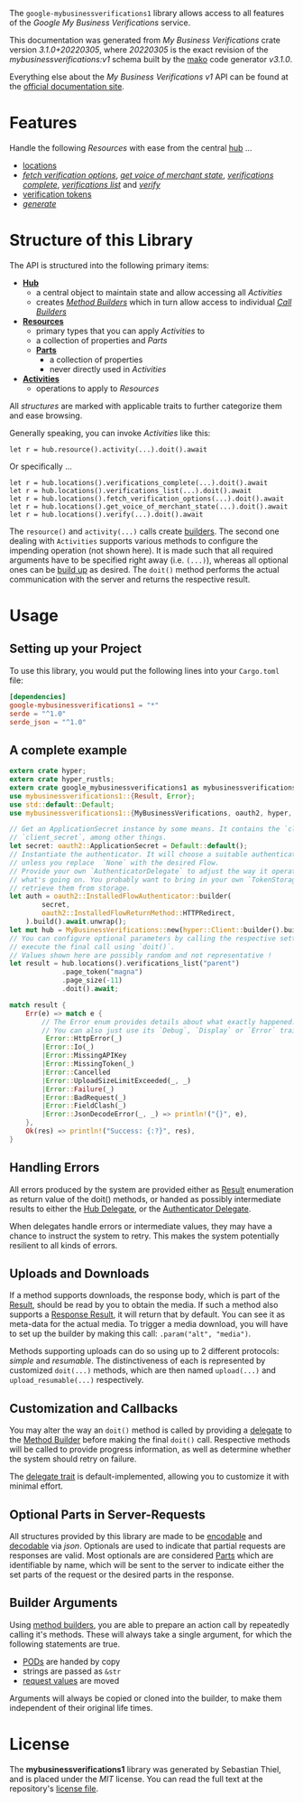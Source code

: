 <!---
DO NOT EDIT !
This file was generated automatically from 'src/mako/api/README.md.mako'
DO NOT EDIT !
-->
The `google-mybusinessverifications1` library allows access to all features of the *Google My Business Verifications* service.

This documentation was generated from *My Business Verifications* crate version *3.1.0+20220305*, where *20220305* is the exact revision of the *mybusinessverifications:v1* schema built by the [mako](http://www.makotemplates.org/) code generator *v3.1.0*.

Everything else about the *My Business Verifications* *v1* API can be found at the
[official documentation site](https://developers.google.com/my-business/).
# Features

Handle the following *Resources* with ease from the central [hub](https://docs.rs/google-mybusinessverifications1/3.1.0+20220305/google_mybusinessverifications1/MyBusinessVerifications) ... 

* [locations](https://docs.rs/google-mybusinessverifications1/3.1.0+20220305/google_mybusinessverifications1/api::Location)
 * [*fetch verification options*](https://docs.rs/google-mybusinessverifications1/3.1.0+20220305/google_mybusinessverifications1/api::LocationFetchVerificationOptionCall), [*get voice of merchant state*](https://docs.rs/google-mybusinessverifications1/3.1.0+20220305/google_mybusinessverifications1/api::LocationGetVoiceOfMerchantStateCall), [*verifications complete*](https://docs.rs/google-mybusinessverifications1/3.1.0+20220305/google_mybusinessverifications1/api::LocationVerificationCompleteCall), [*verifications list*](https://docs.rs/google-mybusinessverifications1/3.1.0+20220305/google_mybusinessverifications1/api::LocationVerificationListCall) and [*verify*](https://docs.rs/google-mybusinessverifications1/3.1.0+20220305/google_mybusinessverifications1/api::LocationVerifyCall)
* [verification tokens](https://docs.rs/google-mybusinessverifications1/3.1.0+20220305/google_mybusinessverifications1/api::VerificationToken)
 * [*generate*](https://docs.rs/google-mybusinessverifications1/3.1.0+20220305/google_mybusinessverifications1/api::VerificationTokenGenerateCall)




# Structure of this Library

The API is structured into the following primary items:

* **[Hub](https://docs.rs/google-mybusinessverifications1/3.1.0+20220305/google_mybusinessverifications1/MyBusinessVerifications)**
    * a central object to maintain state and allow accessing all *Activities*
    * creates [*Method Builders*](https://docs.rs/google-mybusinessverifications1/3.1.0+20220305/google_mybusinessverifications1/client::MethodsBuilder) which in turn
      allow access to individual [*Call Builders*](https://docs.rs/google-mybusinessverifications1/3.1.0+20220305/google_mybusinessverifications1/client::CallBuilder)
* **[Resources](https://docs.rs/google-mybusinessverifications1/3.1.0+20220305/google_mybusinessverifications1/client::Resource)**
    * primary types that you can apply *Activities* to
    * a collection of properties and *Parts*
    * **[Parts](https://docs.rs/google-mybusinessverifications1/3.1.0+20220305/google_mybusinessverifications1/client::Part)**
        * a collection of properties
        * never directly used in *Activities*
* **[Activities](https://docs.rs/google-mybusinessverifications1/3.1.0+20220305/google_mybusinessverifications1/client::CallBuilder)**
    * operations to apply to *Resources*

All *structures* are marked with applicable traits to further categorize them and ease browsing.

Generally speaking, you can invoke *Activities* like this:

```Rust,ignore
let r = hub.resource().activity(...).doit().await
```

Or specifically ...

```ignore
let r = hub.locations().verifications_complete(...).doit().await
let r = hub.locations().verifications_list(...).doit().await
let r = hub.locations().fetch_verification_options(...).doit().await
let r = hub.locations().get_voice_of_merchant_state(...).doit().await
let r = hub.locations().verify(...).doit().await
```

The `resource()` and `activity(...)` calls create [builders][builder-pattern]. The second one dealing with `Activities` 
supports various methods to configure the impending operation (not shown here). It is made such that all required arguments have to be 
specified right away (i.e. `(...)`), whereas all optional ones can be [build up][builder-pattern] as desired.
The `doit()` method performs the actual communication with the server and returns the respective result.

# Usage

## Setting up your Project

To use this library, you would put the following lines into your `Cargo.toml` file:

```toml
[dependencies]
google-mybusinessverifications1 = "*"
serde = "^1.0"
serde_json = "^1.0"
```

## A complete example

```Rust
extern crate hyper;
extern crate hyper_rustls;
extern crate google_mybusinessverifications1 as mybusinessverifications1;
use mybusinessverifications1::{Result, Error};
use std::default::Default;
use mybusinessverifications1::{MyBusinessVerifications, oauth2, hyper, hyper_rustls};

// Get an ApplicationSecret instance by some means. It contains the `client_id` and 
// `client_secret`, among other things.
let secret: oauth2::ApplicationSecret = Default::default();
// Instantiate the authenticator. It will choose a suitable authentication flow for you, 
// unless you replace  `None` with the desired Flow.
// Provide your own `AuthenticatorDelegate` to adjust the way it operates and get feedback about 
// what's going on. You probably want to bring in your own `TokenStorage` to persist tokens and
// retrieve them from storage.
let auth = oauth2::InstalledFlowAuthenticator::builder(
        secret,
        oauth2::InstalledFlowReturnMethod::HTTPRedirect,
    ).build().await.unwrap();
let mut hub = MyBusinessVerifications::new(hyper::Client::builder().build(hyper_rustls::HttpsConnector::with_native_roots().https_or_http().enable_http1().enable_http2().build()), auth);
// You can configure optional parameters by calling the respective setters at will, and
// execute the final call using `doit()`.
// Values shown here are possibly random and not representative !
let result = hub.locations().verifications_list("parent")
             .page_token("magna")
             .page_size(-11)
             .doit().await;

match result {
    Err(e) => match e {
        // The Error enum provides details about what exactly happened.
        // You can also just use its `Debug`, `Display` or `Error` traits
         Error::HttpError(_)
        |Error::Io(_)
        |Error::MissingAPIKey
        |Error::MissingToken(_)
        |Error::Cancelled
        |Error::UploadSizeLimitExceeded(_, _)
        |Error::Failure(_)
        |Error::BadRequest(_)
        |Error::FieldClash(_)
        |Error::JsonDecodeError(_, _) => println!("{}", e),
    },
    Ok(res) => println!("Success: {:?}", res),
}

```
## Handling Errors

All errors produced by the system are provided either as [Result](https://docs.rs/google-mybusinessverifications1/3.1.0+20220305/google_mybusinessverifications1/client::Result) enumeration as return value of
the doit() methods, or handed as possibly intermediate results to either the 
[Hub Delegate](https://docs.rs/google-mybusinessverifications1/3.1.0+20220305/google_mybusinessverifications1/client::Delegate), or the [Authenticator Delegate](https://docs.rs/yup-oauth2/*/yup_oauth2/trait.AuthenticatorDelegate.html).

When delegates handle errors or intermediate values, they may have a chance to instruct the system to retry. This 
makes the system potentially resilient to all kinds of errors.

## Uploads and Downloads
If a method supports downloads, the response body, which is part of the [Result](https://docs.rs/google-mybusinessverifications1/3.1.0+20220305/google_mybusinessverifications1/client::Result), should be
read by you to obtain the media.
If such a method also supports a [Response Result](https://docs.rs/google-mybusinessverifications1/3.1.0+20220305/google_mybusinessverifications1/client::ResponseResult), it will return that by default.
You can see it as meta-data for the actual media. To trigger a media download, you will have to set up the builder by making
this call: `.param("alt", "media")`.

Methods supporting uploads can do so using up to 2 different protocols: 
*simple* and *resumable*. The distinctiveness of each is represented by customized 
`doit(...)` methods, which are then named `upload(...)` and `upload_resumable(...)` respectively.

## Customization and Callbacks

You may alter the way an `doit()` method is called by providing a [delegate](https://docs.rs/google-mybusinessverifications1/3.1.0+20220305/google_mybusinessverifications1/client::Delegate) to the 
[Method Builder](https://docs.rs/google-mybusinessverifications1/3.1.0+20220305/google_mybusinessverifications1/client::CallBuilder) before making the final `doit()` call. 
Respective methods will be called to provide progress information, as well as determine whether the system should 
retry on failure.

The [delegate trait](https://docs.rs/google-mybusinessverifications1/3.1.0+20220305/google_mybusinessverifications1/client::Delegate) is default-implemented, allowing you to customize it with minimal effort.

## Optional Parts in Server-Requests

All structures provided by this library are made to be [encodable](https://docs.rs/google-mybusinessverifications1/3.1.0+20220305/google_mybusinessverifications1/client::RequestValue) and 
[decodable](https://docs.rs/google-mybusinessverifications1/3.1.0+20220305/google_mybusinessverifications1/client::ResponseResult) via *json*. Optionals are used to indicate that partial requests are responses 
are valid.
Most optionals are are considered [Parts](https://docs.rs/google-mybusinessverifications1/3.1.0+20220305/google_mybusinessverifications1/client::Part) which are identifiable by name, which will be sent to 
the server to indicate either the set parts of the request or the desired parts in the response.

## Builder Arguments

Using [method builders](https://docs.rs/google-mybusinessverifications1/3.1.0+20220305/google_mybusinessverifications1/client::CallBuilder), you are able to prepare an action call by repeatedly calling it's methods.
These will always take a single argument, for which the following statements are true.

* [PODs][wiki-pod] are handed by copy
* strings are passed as `&str`
* [request values](https://docs.rs/google-mybusinessverifications1/3.1.0+20220305/google_mybusinessverifications1/client::RequestValue) are moved

Arguments will always be copied or cloned into the builder, to make them independent of their original life times.

[wiki-pod]: http://en.wikipedia.org/wiki/Plain_old_data_structure
[builder-pattern]: http://en.wikipedia.org/wiki/Builder_pattern
[google-go-api]: https://github.com/google/google-api-go-client

# License
The **mybusinessverifications1** library was generated by Sebastian Thiel, and is placed 
under the *MIT* license.
You can read the full text at the repository's [license file][repo-license].

[repo-license]: https://github.com/Byron/google-apis-rsblob/main/LICENSE.md
